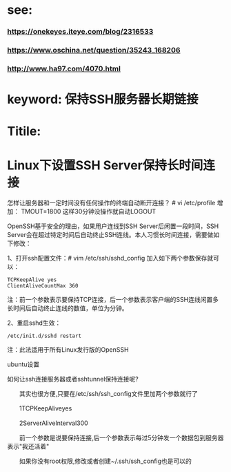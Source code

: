 # see:
### https://onekeyes.iteye.com/blog/2316533
### https://www.oschina.net/question/35243_168206
### http://www.ha97.com/4070.html

# keyword: 保持SSH服务器长期链接
# Titile:
# Linux下设置SSH Server保持长时间连接

怎样让服务器和一定时间没有任何操作的终端自动断开连接？ # vi /etc/profile 增加： TMOUT=1800 这样30分钟没操作就自动LOGOUT

 

OpenSSH基于安全的理由，如果用户连线到SSH Server后闲置一段时间，SSH Server会在超过特定时间后自动终止SSH连线。本人习惯长时间连接，需要做如下修改：

1、打开ssh配置文件：# vim /etc/ssh/sshd_config
加入如下两个参数保存就可以：

    TCPKeepAlive yes
    ClientAliveCountMax 360

注：前一个参数表示要保持TCP连接，后一个参数表示客户端的SSH连线闲置多长时间后自动终止连线的数值，单位为分钟。

2、重启sshd生效：

    /etc/init.d/sshd restart

注：此法适用于所有Linux发行版的OpenSSH

 

ubuntu设置

如何让ssh连接服务器或者sshtunnel保持连接呢?

　　其实也很方便,只要在/etc/ssh/ssh_config文件里加两个参数就行了

　　1TCPKeepAliveyes

　　2ServerAliveInterval300

　　前一个参数是说要保持连接,后一个参数表示每过5分钟发一个数据包到服务器表示"我还活着"

　　如果你没有root权限,修改或者创建~/.ssh/ssh_config也是可以的
  




